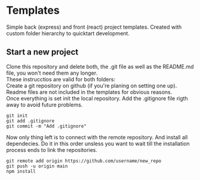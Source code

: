 # Templates

Simple back (express) and front (react) project templates. Created with custom folder hierarchy to quicktart development.

## Start a new project

Clone this repository and delete both, the .git file as well as the README.md file, you won't need them any longer.  
These instrucctios are valid for both folders:  
Create a git repository on github (if you're planing on setting one up). Readme files are not included in the templates for obvious reasons.  
Once everything is set init the local repository. Add the .gitignore file rigth away to avoid future problems.  

    git init  
    git add .gitignore  
    git commit -m "Add .gitignore"  
    
Now only thing left is to connect with the remote repository. And install all dependecies. Do it in this order unsless you want to wait till the installation process ends to link the repositories.  

    git remote add origin https://github.com/username/new_repo  
    git push -u origin main  
    npm install  

